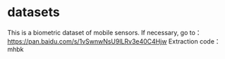 # datasets
This is a biometric dataset of mobile sensors.
If necessary, go to：https://pan.baidu.com/s/1vSwnwNsU9lLRv3e40C4Hjw 
Extraction code：mhbk 

